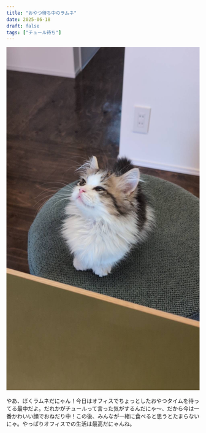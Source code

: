 ```yaml
---
title: "おやつ待ち中のラムネ"
date: 2025-06-18
draft: false
tags: ["チュール待ち"]
---
```


![今日のぼく](/images/cat-2025-07-30T12-18-14.jpg)

やあ、ぼくラムネだにゃん！今日はオフィスでちょっとしたおやつタイムを待ってる最中だよ。だれかがチュールって言った気がするんだにゃ〜、だから今は一番かわいい顔でおねだり中！この後、みんなが一緒に食べると思うとたまらないにゃ。やっぱりオフィスでの生活は最高だにゃんね。
